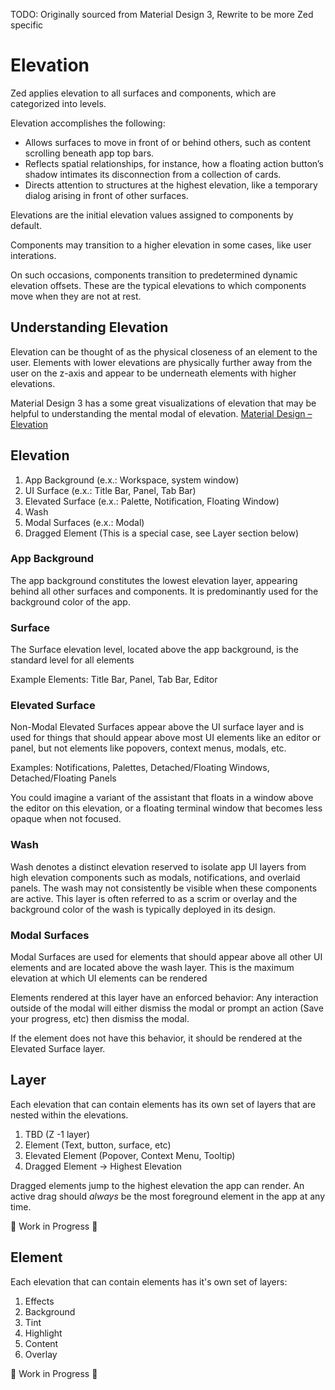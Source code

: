 TODO: Originally sourced from Material Design 3, Rewrite to be more Zed specific

# Elevation

Zed applies elevation to all surfaces and components, which are categorized into levels.

Elevation accomplishes the following:
- Allows surfaces to move in front of or behind others, such as content scrolling beneath app top bars.
- Reflects spatial relationships, for instance, how a floating action button’s shadow intimates its disconnection from a collection of cards.
- Directs attention to structures at the highest elevation, like a temporary dialog arising in front of other surfaces.

Elevations are the initial elevation values assigned to components by default.

Components may transition to a higher elevation in some cases, like user interations.

On such occasions, components transition to predetermined dynamic elevation offsets. These are the typical elevations to which components move when they are not at rest.

## Understanding Elevation

Elevation can be thought of as the physical closeness of an element to the user. Elements with lower elevations are physically further away from the user on the z-axis and appear to be underneath elements with higher elevations.

Material Design 3 has a some great visualizations of elevation that may be helpful to understanding the mental modal of elevation. [Material Design – Elevation](https://m3.material.io/styles/elevation/overview)

## Elevation

1. App Background (e.x.: Workspace, system window)
1. UI Surface (e.x.: Title Bar, Panel, Tab Bar)
1. Elevated Surface (e.x.: Palette, Notification, Floating Window)
1. Wash
1. Modal Surfaces (e.x.: Modal)
1. Dragged Element (This is a special case, see Layer section below)

### App Background

The app background constitutes the lowest elevation layer, appearing behind all other surfaces and components. It is predominantly used for the background color of the app.

### Surface

The Surface elevation level, located above the app background, is the standard level for all elements

Example Elements: Title Bar, Panel, Tab Bar, Editor

### Elevated Surface

Non-Modal Elevated Surfaces appear above the UI surface layer and is used for things that should appear above most UI elements like an editor or panel, but not elements like popovers, context menus, modals, etc.

Examples: Notifications, Palettes, Detached/Floating Windows, Detached/Floating Panels

You could imagine a variant of the assistant that floats in a window above the editor on this elevation, or a floating terminal window that becomes less opaque when not focused.

### Wash

Wash denotes a distinct elevation reserved to isolate app UI layers from high elevation components such as modals, notifications, and overlaid panels. The wash may not consistently be visible when these components are active. This layer is often referred to as a scrim or overlay and the background color of the wash is typically deployed in its design.

### Modal Surfaces

Modal Surfaces are used for elements that should appear above all other UI elements and are located above the wash layer. This is the maximum elevation at which UI elements can be rendered

Elements rendered at this layer have an enforced behavior: Any interaction outside of the modal will either dismiss the modal or prompt an action (Save your progress, etc) then dismiss the modal.

If the element does not have this behavior, it should be rendered at the Elevated Surface layer.

## Layer
Each elevation that can contain elements has its own set of layers that are nested within the elevations.

1. TBD (Z -1 layer)
1. Element (Text, button, surface, etc)
1. Elevated Element (Popover, Context Menu, Tooltip)
999. Dragged Element -> Highest Elevation

Dragged elements jump to the highest elevation the app can render. An active drag should _always_ be the most foreground element in the app at any time.

🚧 Work in Progress 🚧

## Element
Each elevation that can contain elements has it's own set of layers:

1. Effects
1. Background
1. Tint
1. Highlight
1. Content
1. Overlay

🚧 Work in Progress 🚧
